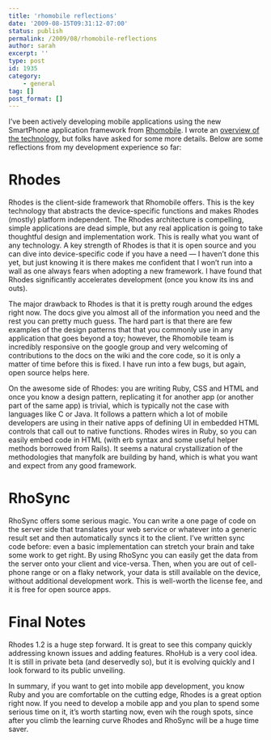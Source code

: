```yaml
---
title: 'rhomobile reflections'
date: '2009-08-15T09:31:12-07:00'
status: publish
permalink: /2009/08/rhomobile-reflections
author: sarah
excerpt: ''
type: post
id: 1935
category:
    - general
tag: []
post_format: []
---
```

I’ve been actively developing mobile applications using the new SmartPhone application framework from [Rhomobile](http://rhomobile.com/). I wrote an [overview of the technology](https://www.ultrasaurus.com/sarahblog/2009/07/cross-platform-mobile-apps-with-rhomobile/), but folks have asked for some more details. Below are some reflections from my development experience so far:

Rhodes
======

Rhodes is the client-side framework that Rhomobile offers. This is the key technology that abstracts the device-specific functions and makes Rhodes (mostly) platform independent. The Rhodes architecture is compelling, simple applications are dead simple, but any real application is going to take thoughtful design and implementation work. This is really what you want of any technology. A key strength of Rhodes is that it is open source and you can dive into device-specific code if you have a need — I haven’t done this yet, but just knowing it is there makes me confident that I won’t run into a wall as one always fears when adopting a new framework. I have found that Rhodes significantly accelerates development (once you know its ins and outs).

The major drawback to Rhodes is that it is pretty rough around the edges right now. The docs give you almost all of the information you need and the rest you can pretty much guess. The hard part is that there are few examples of the design patterns that that you commonly use in any application that goes beyond a toy; however, the Rhomobile team is incredibly responsive on the google group and very welcoming of contributions to the docs on the wiki and the core code, so it is only a matter of time before this is fixed. I have run into a few bugs, but again, open source helps here.

On the awesome side of Rhodes: you are writing Ruby, CSS and HTML and once you know a design pattern, replicating it for another app (or another part of the same app) is trivial, which is typically not the case with languages like C or Java. It follows a pattern which a lot of mobile developers are using in their native apps of defining UI in embedded HTML controls that call out to native functions. Rhodes wires in Ruby, so you can easily embed code in HTML (with erb syntax and some useful helper methods borrowed from Rails). It seems a natural crystallization of the methodologies that manyfolk are building by hand, which is what you want and expect from any good framework.

RhoSync
=======

RhoSync offers some serious magic. You can write a one page of code on the server side that translates your web service or whatever into a generic result set and then automatically syncs it to the client. I’ve written sync code before: even a basic implementation can stretch your brain and take some work to get right. By using RhoSync you can easily get the data from the server onto your client and vice-versa. Then, when you are out of cell-phone range or on a flaky network, your data is still available on the device, without additional development work. This is well-worth the license fee, and it is free for open source apps.

Final Notes
===========

Rhodes 1.2 is a huge step forward. It is great to see this company quickly addressing known issues and adding features. RhoHub is a very cool idea. It is still in private beta (and deservedly so), but it is evolving quickly and I look forward to its public unveiling.

In summary, if you want to get into mobile app development, you know Ruby and you are comfortable on the cutting edge, Rhodes is a great option right now. If you need to develop a mobile app and you plan to spend some serious time on it, it’s worth starting now, even wih the rough spots, since after you climb the learning curve Rhodes and RhoSync will be a huge time saver.
